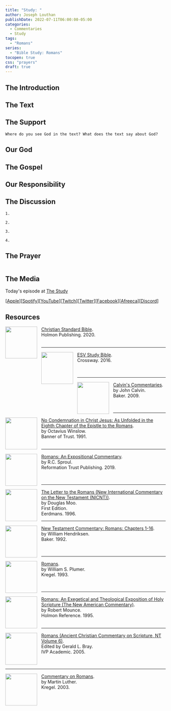 ```yaml
---
title: "Study: "
author: Joseph Louthan
publishDate: 2022-07-11T06:00:00-05:00
categories:
  - Commentaries
  - Study
tags:
  - "Romans"
series:
  - "Bible Study: Romans"
tocopen: true
css: "prayers"
draft: true
---
```

## The Introduction

<div style="page-break-after: always;"></div>

## The Text

## The Support

<div style="page-break-after: always;"></div>

```text
Where do you see God in the text? What does the text say about God?
```

## Our God

<div style="page-break-after: always;"></div>

## The Gospel

<div style="page-break-after: always;"></div>

## Our Responsibility

## The Discussion

```text
1. 
```

```text
2. 
```

```text
3. 
```

```text
4. 
```

## The Prayer

<div style='font-variant: small-caps;'>

</div>

```text

```

## The Media

Today's episode at [The Study](http://study.theologic.us/podcast/)

\[[Apple](https://podcasts.apple.com/us/podcast/the-study/id1557102127)\]\[[Spotify](https://open.spotify.com/show/0Xs5qsNvWePyRqcmtOTPkR)\]\[[YouTube](http://youtube.theologic.us)\]\[[Twitch](http://twitch.theologic.us)\]\[[Twitter](https://twitter.com/theologic_us)\]\[[Facebook](https://www.facebook.com/groups/462231051477464)\]\[[Afreeca](https://bj.afreecatv.com/theologicus)\]\[[Discord](http://discord.theologic.us)\]

## Resources

[<img src="https://images-na.ssl-images-amazon.com/images/I/91DXb+atXsL.jpg" align="left" width="100" style="padding-right: 10px" />Christian Standard Bible](https://amzn.to/3FbGqbM).  
Holmon Publishing. 2020.  
&nbsp;

___

[<img src="https://images-na.ssl-images-amazon.com/images/I/41nNWgurO3L._SX394_BO1,204,203,200_.jpg" align="left" width="100" style="padding-right: 10px" />ESV Study Bible](https://amzn.to/3FbGs38).  
Crossway. 2016.

&nbsp;

___

[<img src="https://images-na.ssl-images-amazon.com/images/I/41mjq2lbVJL._SX330_BO1,204,203,200_.jpg" align="left" width="100" style="padding-right: 10px" />Calvin's Commentaries](https://www.olivetree.com/store/product.php?productid=17517).  
by John Calvin.  
Baker. 2009.

&nbsp;

___

[<img src="https://images-na.ssl-images-amazon.com/images/I/51utvezkAcL._SX323_BO1,204,203,200_.jpg" align="left" width="100" style="padding-right: 10px" />No Condemnation in Christ Jesus: As Unfolded in the Eighth Chapter of the Epistle to the Romans](https://amzn.to/3zDFiMZ).  
by Octavius Winslow.  
Banner of Trust. 1991.  
&nbsp;  

___

<p style="clear:both;">

[<img src="https://images-na.ssl-images-amazon.com/images/I/51enHREddML._SX343_BO1,204,203,200_.jpg" align="left" width="100" style="padding-right: 10px" />Romans: An Expositional Commentary](https://amzn.to/3GaYTGJ).  
by R.C. Sproul.  
Reformation Trust Publishing. 2019.  

&nbsp;

___

<p style="clear:both;">

[<img src="https://images-na.ssl-images-amazon.com/images/I/510tS0bc3jL._SX336_BO1,204,203,200_.jpg" align="left" width="100" style="padding-right: 10px" />The Letter to the Romans (New International Commentary on the New Testament (NICNT))](https://amzn.to/3tcauBO).  
by Douglas Moo.  
First Edition.  
Eerdmans. 1996.  

___

<p style="clear:both;">

[<img src="https://images-na.ssl-images-amazon.com/images/I/51JRo7sUdGL._SY291_BO1,204,203,200_QL40_FMwebp_.jpg" align="left" width="100" style="padding-right: 10px" />New Testament Commentary: Romans: Chapters 1-16](https://amzn.to/3zHvu4D).  
by William Hendriksen.  
Baker. 1992.  

&nbsp;

___

<p style="clear:both;">

[<img src="https://books.google.com/books/content?id=nn1EAAAACAAJ&printsec=frontcover&img=1&zoom=1&imgtk=AFLRE72sbduWDe-FDdpJWpEdxA39XGAk1Gn13nRRTn19x0PuOx37CIrB_n2nhpSVq7yoiqH1iW6sP9z5Yug16kxtKECC1uxXNf6EawIr8vLirT5K_YS7G7ji9NtjXaKf_FVMtPRbBX4B" align="left" width="100" style="padding-right: 10px" />Romans](https://amzn.to/3zFAIxv).  
by William S. Plumer.  
Kregel. 1993.  

&nbsp;

___

<p style="clear:both;">

[<img src="https://images-na.ssl-images-amazon.com/images/I/41Oh-dWTyCL._SX318_BO1,204,203,200_.jpg" align="left" width="100" style="padding-right: 10px" />Romans: An Exegetical and Theological Exposition of Holy Scripture (The New American Commentary)](https://amzn.to/33hjElg).  
by Robert Mounce.  
Holmon Reference. 1995.  
&nbsp;

___

<p style="clear:both;">

[<img src="https://images-na.ssl-images-amazon.com/images/I/51XmpThqFeS._SY291_BO1,204,203,200_QL40_FMwebp_.jpg" align="left" width="100" style="padding-right: 10px" />Romans (Ancient Christian Commentary on Scripture, NT Volume 6)](https://amzn.to/3HLaNra).  
Edited by Gerald L. Bray.  
IVP Academic. 2005.  

&nbsp;

___

<p style="clear:both;">

[<img src="https://images-na.ssl-images-amazon.com/images/I/41yNgHWAm0L._SY291_BO1,204,203,200_QL40_FMwebp_.jpg" align="left" width="100" style="padding-right: 10px" />Commentary on Romans](https://amzn.to/3r13Tat).  
by Martin Luther.  
Kregel. 2003.

&nbsp;

<p style="clear:both;">
